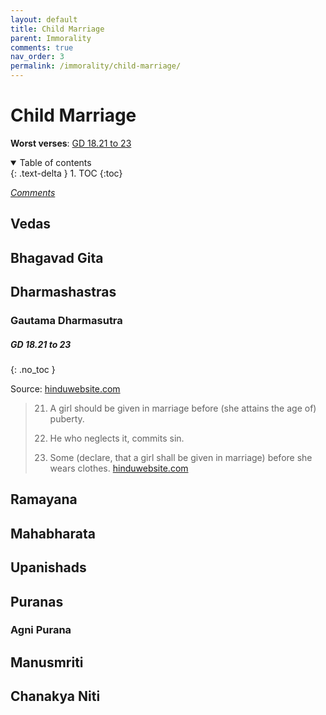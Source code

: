 ```yaml
---
layout: default
title: Child Marriage
parent: Immorality
comments: true
nav_order: 3
permalink: /immorality/child-marriage/
---
```

# Child Marriage

**Worst verses**: [GD 18.21 to 23](#gd-1821-to-23)

<details open markdown="block">
  <summary>
    Table of contents
  </summary>
  {: .text-delta }
1. TOC
{:toc}
</details>

[*Comments*]({{site.url}}{{page.url}}#comments)

## Vedas

## Bhagavad Gita

## Dharmashastras

### Gautama Dharmasutra

##### GD 18.21 to 23
{: .no_toc }

Source: <a href="https://www.hinduwebsite.com/sacredscripts/hinduism/dharma/gautama2.asp#ch18" target="_blank">hinduwebsite.com</a>

>21. A girl should be given in marriage before (she attains the age of) puberty.
>
>22. He who neglects it, commits sin.
>
>23. Some (declare, that a girl shall be given in marriage) before she wears clothes. <a href="https://www.hinduwebsite.com/sacredscripts/hinduism/dharma/gautama2.asp#ch18" target="_blank">hinduwebsite.com</a>

## Ramayana

## Mahabharata

## Upanishads

## Puranas

### Agni Purana

## Manusmriti

## Chanakya Niti 